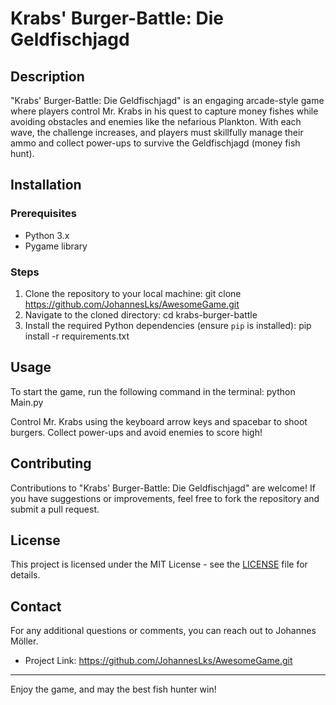 # Krabs' Burger-Battle: Die Geldfischjagd

## Description
"Krabs' Burger-Battle: Die Geldfischjagd" is an engaging arcade-style game where players control Mr. Krabs in his quest to capture money fishes while avoiding obstacles and enemies like the nefarious Plankton. With each wave, the challenge increases, and players must skillfully manage their ammo and collect power-ups to survive the Geldfischjagd (money fish hunt).

## Installation

### Prerequisites
- Python 3.x
- Pygame library

### Steps
1. Clone the repository to your local machine:
git clone https://github.com/JohannesLks/AwesomeGame.git
2. Navigate to the cloned directory:
cd krabs-burger-battle
3. Install the required Python dependencies (ensure `pip` is installed):
pip install -r requirements.txt

## Usage
To start the game, run the following command in the terminal:
python Main.py

Control Mr. Krabs using the keyboard arrow keys and spacebar to shoot burgers. Collect power-ups and avoid enemies to score high!

## Contributing
Contributions to "Krabs' Burger-Battle: Die Geldfischjagd" are welcome! If you have suggestions or improvements, feel free to fork the repository and submit a pull request.

## License
This project is licensed under the MIT License - see the [LICENSE](LICENSE.txt) file for details.

## Contact
For any additional questions or comments, you can reach out to Johannes Möller.

- Project Link: https://github.com/JohannesLks/AwesomeGame.git

---

Enjoy the game, and may the best fish hunter win!



